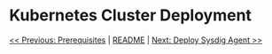 # Kubernetes Cluster Deployment


[<< Previous: Prerequisites](0-prerequisites.md) | [README](../README.md) | [Next: Deploy Sysdig Agent >>](docs/2-deploy-sysdig-agent.md)

